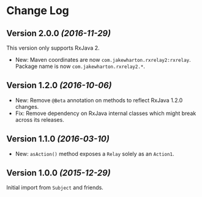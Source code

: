 Change Log
==========

Version 2.0.0 *(2016-11-29)*
----------------------------

This version only supports RxJava 2.

 * New: Maven coordinates are now `com.jakewharton.rxrelay2:rxrelay`. Package name is now
   `com.jakewharton.rxrelay2.*`.


Version 1.2.0 *(2016-10-06)*
----------------------------

 * New: Remove `@Beta` annotation on methods to reflect RxJava 1.2.0 changes.
 * Fix: Remove dependency on RxJava internal classes which might break across its releases.


Version 1.1.0 *(2016-03-10)*
----------------------------

 * New: `asAction()` method exposes a `Relay` solely as an `Action1`.


Version 1.0.0 *(2015-12-29)*
----------------------------

Initial import from `Subject` and friends.
